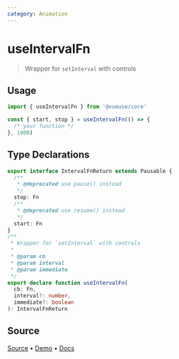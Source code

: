 ```yaml
---
category: Animation
---
```


# useIntervalFn

> Wrapper for `setInterval` with controls

## Usage

```js
import { useIntervalFn } from '@vueuse/core'

const { start, stop } = useIntervalFn(() => {
  /* your function */
}, 1000)
```


<!--FOOTER_STARTS-->
## Type Declarations

```typescript
export interface IntervalFnReturn extends Pausable {
  /**
   * @deprecated use pause() instead
   */
  stop: Fn
  /**
   * @deprecated use resume() instead
   */
  start: Fn
}
/**
 * Wrapper for `setInterval` with controls
 *
 * @param cb
 * @param interval
 * @param immediate
 */
export declare function useIntervalFn(
  cb: Fn,
  interval?: number,
  immediate?: boolean
): IntervalFnReturn
```

## Source

[Source](https://github.com/vueuse/vueuse/blob/master/packages/shared/useIntervalFn/index.ts) • [Demo](https://github.com/vueuse/vueuse/blob/master/packages/shared/useIntervalFn/demo.vue) • [Docs](https://github.com/vueuse/vueuse/blob/master/packages/shared/useIntervalFn/index.md)


<!--FOOTER_ENDS-->